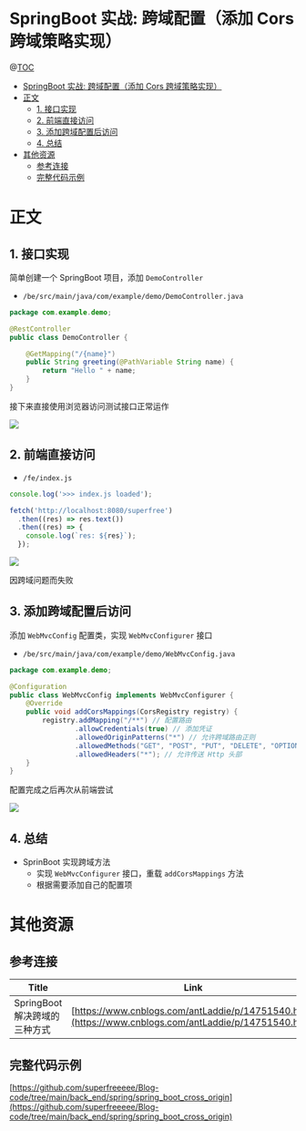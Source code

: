# SpringBoot 实战: 跨域配置（添加 Cors 跨域策略实现）

@[TOC](文章目录)

<!-- TOC -->

- [SpringBoot 实战: 跨域配置（添加 Cors 跨域策略实现）](#springboot-实战-跨域配置添加-cors-跨域策略实现)
- [正文](#正文)
  - [1. 接口实现](#1-接口实现)
  - [2. 前端直接访问](#2-前端直接访问)
  - [3. 添加跨域配置后访问](#3-添加跨域配置后访问)
  - [4. 总结](#4-总结)
- [其他资源](#其他资源)
  - [参考连接](#参考连接)
  - [完整代码示例](#完整代码示例)

<!-- /TOC -->

# 正文

## 1. 接口实现

简单创建一个 SpringBoot 项目，添加 `DemoController`

- `/be/src/main/java/com/example/demo/DemoController.java`

```java
package com.example.demo;

@RestController
public class DemoController {

    @GetMapping("/{name}")
    public String greeting(@PathVariable String name) {
        return "Hello " + name;
    }
}
```

接下来直接使用浏览器访问测试接口正常运作

![](https://picures.oss-cn-beijing.aliyuncs.com/img/springboot_cross_origin_1_test_api.png)

## 2. 前端直接访问

- `/fe/index.js`

```js
console.log('>>> index.js loaded');

fetch('http://localhost:8080/superfree')
  .then((res) => res.text())
  .then((res) => {
    console.log(`res: ${res}`);
  });
```

![](https://picures.oss-cn-beijing.aliyuncs.com/img/springboot_cross_origin_2_fail.png)

因跨域问题而失败

## 3. 添加跨域配置后访问

添加 `WebMvcConfig` 配置类，实现 `WebMvcConfigurer` 接口

- `/be/src/main/java/com/example/demo/WebMvcConfig.java`

```java
package com.example.demo;

@Configuration
public class WebMvcConfig implements WebMvcConfigurer {
    @Override
    public void addCorsMappings(CorsRegistry registry) {
        registry.addMapping("/**") // 配置路由
                .allowCredentials(true) // 添加凭证
                .allowedOriginPatterns("*") // 允许跨域路由正则
                .allowedMethods("GET", "POST", "PUT", "DELETE", "OPTION") // 允许跨域方法
                .allowedHeaders("*"); // 允许传送 Http 头部
    }
}
```

配置完成之后再次从前端尝试

![](https://picures.oss-cn-beijing.aliyuncs.com/img/springboot_cross_origin_3_success.png)

## 4. 总结

- SprinBoot 实现跨域方法
  - 实现 `WebMvcConfigurer` 接口，重载 `addCorsMappings` 方法
  - 根据需要添加自己的配置项

# 其他资源

## 参考连接

| Title                        | Link                                                                                                   |
| ---------------------------- | ------------------------------------------------------------------------------------------------------ |
| SpringBoot解决跨域的三种方式 | [https://www.cnblogs.com/antLaddie/p/14751540.html](https://www.cnblogs.com/antLaddie/p/14751540.html) |

## 完整代码示例

[https://github.com/superfreeeee/Blog-code/tree/main/back_end/spring/spring_boot_cross_origin](https://github.com/superfreeeee/Blog-code/tree/main/back_end/spring/spring_boot_cross_origin)
